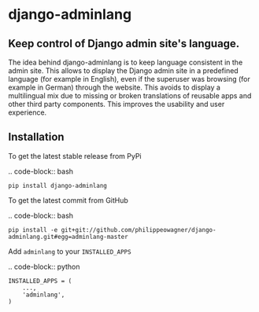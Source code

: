 django-adminlang
================

Keep control of Django admin site's language. 
-- 

The idea behind django-adminlang is to keep language consistent in the admin site. This allows to display the Django admin site in a predefined language (for example in English), even if the superuser was browsing (for example in German) through the website. This avoids to display a multilingual mix due to missing or broken translations of reusable apps and other third party components. This improves the usability and user experience.


Installation
------------

To get the latest stable release from PyPi

.. code-block:: bash

    pip install django-adminlang

To get the latest commit from GitHub

.. code-block:: bash

    pip install -e git+git://github.com/philippeowagner/django-adminlang.git#egg=adminlang-master


Add ``adminlang`` to your ``INSTALLED_APPS``

.. code-block:: python

    INSTALLED_APPS = (
        ...,
        'adminlang',
    )

